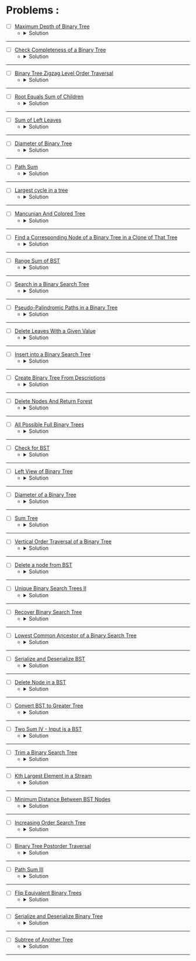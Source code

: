 # Problems :

* [ ] [Maximum Depth of Binary Tree](https://leetcode.com/problems/maximum-depth-of-binary-tree/) 
    * <details>
        <summary> Solution </summary>

        ```c++
            class Solution {
            public:
                int maxDepth(TreeNode* root) {
                    if(root == NULL) return 0;
                    return max(maxDepth(root->left), maxDepth(root->right)) + 1;
                }
            };
        
    </details>

---

* [ ] [Check Completeness of a Binary Tree](https://leetcode.com/problems/check-completeness-of-a-binary-tree/) 
    * <details>
        <summary> Solution </summary>

        ```c++
            /**
             * Definition for a binary tree node.
            * struct TreeNode {
            *     int val;
            *     TreeNode *left;
            *     TreeNode *right;
            *     TreeNode() : val(0), left(nullptr), right(nullptr) {}
            *     TreeNode(int x) : val(x), left(nullptr), right(nullptr) {}
            *     TreeNode(int x, TreeNode *left, TreeNode *right) : val(x), left(left), right(right) {}
            * };
            */
            class Solution {
            public:
                bool isCompleteTree(TreeNode* root) {
                    queue<TreeNode*>bfs;
                    bfs.push(root);
                    while(bfs.front() != nullptr){
                        TreeNode* temp = bfs.front();
                        bfs.push(temp->left);
                        bfs.push(temp->right);
                        bfs.pop();
                    }
                    while(!bfs.empty() && bfs.front() == nullptr)bfs.pop();
                    return bfs.empty();
                }
            };
        
    </details>

---

* [ ] [Binary Tree Zigzag Level Order Traversal](https://leetcode.com/problems/binary-tree-zigzag-level-order-traversal/description/?source=submission-ac) 
    * <details>
        <summary> Solution </summary>

        ```c++
            /**
             * Definition for a binary tree node.
            * struct TreeNode {
            *     int val;
            *     TreeNode *left;
            *     TreeNode *right;
            *     TreeNode() : val(0), left(nullptr), right(nullptr) {}
            *     TreeNode(int x) : val(x), left(nullptr), right(nullptr) {}
            *     TreeNode(int x, TreeNode *left, TreeNode *right) : val(x), left(left), right(right) {}
            * };
            */
            class Solution {
            public:
                vector<vector<int>> zigzagLevelOrder(TreeNode* root) {
                    vector<vector<int>>ans;
                    queue<TreeNode*>bfs;
                    if(root != nullptr)bfs.push(root);
                    bool flag = false;
                    while(!bfs.empty()){
                        ans.push_back(vector<int>());
                        queue<TreeNode*>temp;
                        while(!bfs.empty()){
                            ans.back().push_back(bfs.front()->val);
                            if(bfs.front()->left != nullptr)temp.push(bfs.front()->left);
                            if(bfs.front()->right != nullptr)temp.push(bfs.front()->right);
                            bfs.pop();
                        }
                        if(flag)reverse(ans.back().begin(), ans.back().end());
                        flag ^= true;
                        bfs = temp;
                    }
                    return ans;
                }
            };
        
    </details>

---

* [ ] [Root Equals Sum of Children](https://leetcode.com/problems/root-equals-sum-of-children/description/) 
    * <details>
        <summary> Solution </summary>

        ```c++
            /**
            * Definition for a binary tree node.
            * struct TreeNode {
            *     int val;
            *     TreeNode *left;
            *     TreeNode *right;
            *     TreeNode() : val(0), left(nullptr), right(nullptr) {}
            *     TreeNode(int x) : val(x), left(nullptr), right(nullptr) {}
            *     TreeNode(int x, TreeNode *left, TreeNode *right) : val(x), left(left), right(right) {}
            * };
            */
            class Solution {
            public:
                bool checkTree(TreeNode* root) {
                    return (root->val == (root->left->val + root->right->val));
                }
            };
        
    </details>

---

* [ ] [Sum of Left Leaves](https://leetcode.com/problems/sum-of-left-leaves/) 
    * <details>
        <summary> Solution </summary>

        ```c++
            /**
            * Definition for a binary tree node.
            * struct TreeNode {
            *     int val;
            *     TreeNode *left;
            *     TreeNode *right;
            *     TreeNode() : val(0), left(nullptr), right(nullptr) {}
            *     TreeNode(int x) : val(x), left(nullptr), right(nullptr) {}
            *     TreeNode(int x, TreeNode *left, TreeNode *right) : val(x), left(left), right(right) {}
            * };
            */
            class Solution {
            public:
                int sumOfLeftLeaves(TreeNode* root) {
                    if(root == nullptr)return 0;
                    TreeNode* temp = root->left;
                    if(temp != nullptr && temp->left == nullptr && temp->right == nullptr){
                        return temp->val + sumOfLeftLeaves(root->right);
                    }
                    else return sumOfLeftLeaves(root->left) + sumOfLeftLeaves(root->right);
                }
            };
        
    </details>

---

* [ ] [Diameter of Binary Tree](https://leetcode.com/problems/diameter-of-binary-tree/description/) 
    * <details>
        <summary> Solution </summary>

        ```c++
            /**
            * Definition for a binary tree node.
            * struct TreeNode {
            *     int val;
            *     TreeNode *left;
            *     TreeNode *right;
            *     TreeNode() : val(0), left(nullptr), right(nullptr) {}
            *     TreeNode(int x) : val(x), left(nullptr), right(nullptr) {}
            *     TreeNode(int x, TreeNode *left, TreeNode *right) : val(x), left(left), right(right) {}
            * };
            */
            class Solution {
                int len(TreeNode* root, int& ans){
                    if(root == nullptr)return 0;
                    int mx1 = len(root->left, ans);
                    int mx2 = len(root->right, ans);
                    ans = max(ans, mx1 + mx2);
                    return max(mx1, mx2) + 1;
                }
            public:
                int diameterOfBinaryTree(TreeNode* root) {
                    int ans = 0;
                    len(root, ans);
                    return ans;
                }
            };
        
    </details>

---

* [ ] [Path Sum](https://leetcode.com/problems/path-sum/description/) 
    * <details>
        <summary> Solution </summary>

        ```c++
            /**
            * Definition for a binary tree node.
            * struct TreeNode {
            *     int val;
            *     TreeNode *left;
            *     TreeNode *right;
            *     TreeNode() : val(0), left(nullptr), right(nullptr) {}
            *     TreeNode(int x) : val(x), left(nullptr), right(nullptr) {}
            *     TreeNode(int x, TreeNode *left, TreeNode *right) : val(x), left(left), right(right) {}
            * };
            */
            class Solution {
                bool Check(TreeNode* root, int sum, int& targetSum){
                    if(root == nullptr)return (sum == targetSum);
                    bool flag = false;
                    sum += root->val;
                    if(root->right == nullptr || root->left != nullptr)flag |= Check(root->left, sum, targetSum);
                    if(root->left == nullptr || root->right != nullptr)flag |= Check(root->right, sum, targetSum);
                    return flag;
                }
            public:
                bool hasPathSum(TreeNode* root, int targetSum) {
                    if(root == nullptr)return false;
                    return Check(root, 0, targetSum);
                }
            };
        
    </details>

---

* [ ] [Largest cycle in a tree](https://www.hackerearth.com/practice/data-structures/trees/binary-and-nary-trees/practice-problems/approximate/largest-cycle-in-a-tree-9113b3ab/) 
    * <details>
        <summary> Solution </summary>

        ```c++
            #include<bits/stdc++.h>
            using namespace std;
            typedef long long ll;
            #define endl '\n'

            void Farest_Node(int node, vector<vector<int>>&adj, vector<int>&depth, vector<int>&vis){
                vis[node] = 1;
                for(auto &child: adj[node]){
                    if(!vis[child]){
                        depth[child] = 1 + depth[node];
                        Farest_Node(child, adj, depth, vis);
                    }
                }
            }

            int Wanted_Node(int n, int Farest, vector<vector<int>>&adj){
                int mx = -1, node = -1;
                vector<int>depth(n + 1), vis(n + 1);
                Farest_Node(Farest, adj, depth, vis);
                for(int i = 1; i <= n;i++){
                    if(mx < depth[i]){
                        mx = depth[i];
                        node = i;
                    }
                }
                return node;
            }

            void solve(){
                int n;cin >> n;
                vector<vector<int>>adj(n + 1);
                for(int i = 1; i < n;i++){
                    int u, v;cin >> u >> v;
                    adj[u].push_back(v);
                    adj[v].push_back(u);
                }
                // The solution is to find the farest node from any node then find the farest node from this node
                // this is the prove of this idea :
                // https://stackoverflow.com/questions/20010472/proof-of-correctness-algorithm-for-diameter-of-a-tree-in-graph-theory
                int a = Wanted_Node(n, 1, adj);
                int b = Wanted_Node(n, a, adj);
                cout << a << ' ' << b << endl;
            }

            int main(){
                ios_base::sync_with_stdio(0), cin.tie(0), cout.tie(0);
                #ifndef ONLINE_JUDGE
                freopen("Input.txt", "r", stdin);
                freopen("Output.txt", "w", stdout);
                #endif
                int t = 1;
                for(int i = 1; i <= t;i++){
                    solve();
                }
                return 0;
            }
        
    </details>

---

* [ ] [Mancunian And Colored Tree](https://www.hackerearth.com/practice/data-structures/trees/binary-and-nary-trees/practice-problems/algorithm/mancunian-and-colored-tree/) 
    * <details>
        <summary> Solution </summary>

        ```c++
            #include<bits/stdc++.h>
            using namespace std;
            typedef long long ll;
            #define endl '\n'

            int *carr, *res;

            void DFS(int node, vector<vector<int>>&adj, vector<int>&color){

                res[node] = carr[color[node]];
                int past = carr[color[node]];
                carr[color[node]] = node;

                for(auto &child: adj[node]){
                    DFS(child, adj, color);
                    carr[color[node]] = node;
                }

                carr[color[node]] = past;
            }


            void solve(){
                int n, c;cin >> n >> c;
                vector<vector<int>>adj(n + 1);
                vector<int>color(n + 1);
                for(int i = 1; i < n;i++){
                    int x;cin >> x;
                    adj[x].push_back(i + 1);
                }
                for(int i = 1; i <= n;i++){
                    int x;cin >> x;
                    color[i] = x;
                }
                carr = new int[c + 1];
                memset(carr, -1, (c +  1) * sizeof(int));
                res = new int[n + 1];

                DFS(1, adj, color);

                for(int i = 1; i <= n;i++)cout << res[i] << " \n"[i == n];

                delete[] carr;
                delete[] res;
            }

            int main(){
                ios_base::sync_with_stdio(0), cin.tie(0), cout.tie(0);
                #ifndef ONLINE_JUDGE
                freopen("Input.txt", "r", stdin);
                freopen("Output.txt", "w", stdout);
                #endif
                int t = 1;
                for(int i = 1; i <= t;i++){
                    solve();
                }
                return 0;
            }
        
    </details>

---


* [ ] [Find a Corresponding Node of a Binary Tree in a Clone of That Tree](https://leetcode.com/problems/find-a-corresponding-node-of-a-binary-tree-in-a-clone-of-that-tree/description/) 
    * <details>
        <summary> Solution </summary>

        ```c++
            /**
             * Definition for a binary tree node.
            * struct TreeNode {
            *     int val;
            *     TreeNode *left;
            *     TreeNode *right;
            *     TreeNode(int x) : val(x), left(NULL), right(NULL) {}
            * };
            */

            class Solution {
                TreeNode* Res(TreeNode* cloned, TreeNode* target){
                    if(cloned == nullptr)
                        return nullptr;

                    if(cloned->val == target->val){
                        return cloned;
                    }
                    TreeNode* left = Res(cloned->left, target);
                    TreeNode* right = Res(cloned->right, target);
                    if(left != nullptr)return left;
                    else if(right != nullptr)return right;
                    return nullptr;
                }
            public:
                TreeNode* getTargetCopy(TreeNode* original, TreeNode* cloned, TreeNode* target) {
                    return Res(cloned, target);
                }
            };
        
    </details>

---



* [ ] [Range Sum of BST](https://leetcode.com/problems/range-sum-of-bst/description/) 
    * <details>
        <summary> Solution </summary>

        ```c++
            /**
             * Definition for a binary tree node.
            * struct TreeNode {
            *     int val;
            *     TreeNode *left;
            *     TreeNode *right;
            *     TreeNode() : val(0), left(nullptr), right(nullptr) {}
            *     TreeNode(int x) : val(x), left(nullptr), right(nullptr) {}
            *     TreeNode(int x, TreeNode *left, TreeNode *right) : val(x), left(left), right(right) {}
            * };
            */
            class Solution {
            public:
                int rangeSumBST(TreeNode* root, int low, int high) {
                    if(root == nullptr)
                        return 0;
                    
                    int sum = 0;
                    if(root->val >= low && root->val <= high)
                        sum = root->val;
                    sum += rangeSumBST(root->left, low, high);
                    sum += rangeSumBST(root->right, low, high);
                    return sum;
                }
            };
        
    </details>

---


* [ ] [Search in a Binary Search Tree](https://leetcode.com/problems/search-in-a-binary-search-tree/description/) 
    * <details>
        <summary> Solution </summary>

        ```c++
            /**
             * Definition for a binary tree node.
            * struct TreeNode {
            *     int val;
            *     TreeNode *left;
            *     TreeNode *right;
            *     TreeNode() : val(0), left(nullptr), right(nullptr) {}
            *     TreeNode(int x) : val(x), left(nullptr), right(nullptr) {}
            *     TreeNode(int x, TreeNode *left, TreeNode *right) : val(x), left(left), right(right) {}
            * };
            */
            class Solution {
            public:
                TreeNode* searchBST(TreeNode* root, int val) {
                    if(root == nullptr)
                        return nullptr;

                    if(root->val == val)
                        return root;

                    TreeNode* left = searchBST(root->left, val);
                    TreeNode* right = searchBST(root->right, val);
                    if(left != nullptr)return left;
                    if(right != nullptr)return right;
                    return nullptr;
                }
            };
        
    </details>

---


* [ ] [Pseudo-Palindromic Paths in a Binary Tree](https://leetcode.com/problems/pseudo-palindromic-paths-in-a-binary-tree/description/?envType=daily-question&envId=2024-01-24) 
    * <details>
        <summary> Solution </summary>

        ```c++
            /**
             * Definition for a binary tree node.
            * struct TreeNode {
            *     int val;
            *     TreeNode *left;
            *     TreeNode *right;
            *     TreeNode() : val(0), left(nullptr), right(nullptr) {}
            *     TreeNode(int x) : val(x), left(nullptr), right(nullptr) {}
            *     TreeNode(int x, TreeNode *left, TreeNode *right) : val(x), left(left), right(right) {}
            * };
            */
            class Solution {
                int frq[10]{0};
            public:
                int pseudoPalindromicPaths (TreeNode* root) {
                    frq[root->val]++;
                    int ret = 0;
                    if(root->left == nullptr && root->right == nullptr){
                        int odd = 0;
                        for(int i = 1; i <= 9;i++){
                            odd += (frq[i] % 2);
                        }
                        ret += (odd <= 1);
                    }

                    if(root->left != nullptr)ret += pseudoPalindromicPaths(root->left);
                    if(root->right != nullptr)ret += pseudoPalindromicPaths(root->right);
                    frq[root->val]--;
                    return ret;
                }
            };
        
    </details>

---



* [ ] [Delete Leaves With a Given Value](https://leetcode.com/problems/delete-leaves-with-a-given-value/description/) 
    * <details>
        <summary> Solution </summary>

        ```c++
            /**
            * Definition for a binary tree node.
            * struct TreeNode {
            *     int val;
            *     TreeNode *left;
            *     TreeNode *right;
            *     TreeNode() : val(0), left(nullptr), right(nullptr) {}
            *     TreeNode(int x) : val(x), left(nullptr), right(nullptr) {}
            *     TreeNode(int x, TreeNode *left, TreeNode *right) : val(x), left(left),
            * right(right) {}
            * };
            */
            class Solution {
            public:
                TreeNode* removeLeafNodes(TreeNode* root, int target) {
                    if(root == nullptr)
                        return nullptr;
                    root->left = removeLeafNodes(root->left, target);
                    root->right = removeLeafNodes(root->right, target);
                    if(root->left == nullptr && root->right == nullptr && root->val == target)
                        return nullptr;
                    return root;
                }
            };
        
    </details>

---



* [ ] [Insert into a Binary Search Tree](https://leetcode.com/problems/insert-into-a-binary-search-tree/description/) 
    * <details>
        <summary> Solution </summary>

        ```c++
            /**
            * Definition for a binary tree node.
            * struct TreeNode {
            *     int val;
            *     TreeNode *left;
            *     TreeNode *right;
            *     TreeNode() : val(0), left(nullptr), right(nullptr) {}
            *     TreeNode(int x) : val(x), left(nullptr), right(nullptr) {}
            *     TreeNode(int x, TreeNode *left, TreeNode *right) : val(x), left(left), right(right) {}
            * };
            */
            class Solution {
            public:
                TreeNode* insertIntoBST(TreeNode* root, int val) {
                    if(root == nullptr) {
                        root = new TreeNode(val);
                        return root;
                    }
                    if(val < root->val) root->left = insertIntoBST(root->left, val);
                    else root->right = insertIntoBST(root->right, val);
                    return root;
                }
            };
        
    </details>

---




* [ ] [Create Binary Tree From Descriptions](https://leetcode.com/problems/create-binary-tree-from-descriptions/description/) 
    * <details>
        <summary> Solution </summary>

        ```c++
            /**
            * Definition for a binary tree node.
            * struct TreeNode {
            *     int val;
            *     TreeNode *left;
            *     TreeNode *right;
            *     TreeNode() : val(0), left(nullptr), right(nullptr) {}
            *     TreeNode(int x) : val(x), left(nullptr), right(nullptr) {}
            *     TreeNode(int x, TreeNode *left, TreeNode *right) : val(x), left(left), right(right) {}
            * };
            */
            class Solution {
            public:
                TreeNode* createBinaryTree(vector<vector<int>>& descriptions) {
                    unordered_map<int, TreeNode*> relation, parent;
                    TreeNode* root = nullptr, *ch = nullptr;
                    for(auto &edge: descriptions) {
                        int par = edge[0], child = edge[1], isLeft = edge[2];
                        TreeNode* p = relation[par];
                        TreeNode* c = relation[child];
                        if(p == nullptr) p = new TreeNode(par);
                        if(c == nullptr) c = new TreeNode(child);
                        if(isLeft == true) p->left = c;
                        else p->right = c;
                        relation[par] = p;
                        relation[child] = c;
                        parent[child] = p;
                        ch = c;
                    }
                    while(ch != nullptr) {
                        root = ch;
                        ch = parent[ch->val];
                    }
                    return root;
                }
            };
        
    </details>

---





* [ ] [Delete Nodes And Return Forest](https://leetcode.com/problems/delete-nodes-and-return-forest/description/) 
    * <details>
        <summary> Solution </summary>

        ```c++
            /**
            * Definition for a binary tree node.
            * struct TreeNode {
            *     int val;
            *     TreeNode *left;
            *     TreeNode *right;
            *     TreeNode() : val(0), left(nullptr), right(nullptr) {}
            *     TreeNode(int x) : val(x), left(nullptr), right(nullptr) {}
            *     TreeNode(int x, TreeNode *left, TreeNode *right) : val(x), left(left), right(right) {}
            * };
            */
            class Solution {
                TreeNode* toDelete(TreeNode*& root, unordered_map<int, bool>& mark, vector<TreeNode*>& res) {
                    if(root == nullptr) return nullptr;
                    root->left = toDelete(root->left, mark, res);
                    root->right = toDelete(root->right, mark, res);
                    if(mark[root->val] == true) {
                        if(root->left != nullptr)
                            res.push_back(root->left);
                        if(root->right != nullptr)
                            res.push_back(root->right);
                        root = nullptr;
                    }
                    return root;
                }
            public:
                vector<TreeNode*> delNodes(TreeNode* root, vector<int>& to_delete) {
                    vector<TreeNode*> res;
                    unordered_map<int, bool> mark;
                    for(auto &deleted: to_delete)
                        mark[deleted] = true;
                    toDelete(root, mark, res);
                    if(root != nullptr)
                        res.push_back(root);
                    return res;
                }
            };
        
    </details>

---



* [ ] [All Possible Full Binary Trees](https://leetcode.com/problems/all-possible-full-binary-trees/) 
    * <details>
        <summary> Solution </summary>

        ```c++
            /**
            * Definition for a binary tree node.
            * struct TreeNode {
            *     int val;
            *     TreeNode *left;
            *     TreeNode *right;
            *     TreeNode() : val(0), left(nullptr), right(nullptr) {}
            *     TreeNode(int x) : val(x), left(nullptr), right(nullptr) {}
            *     TreeNode(int x, TreeNode *left, TreeNode *right) : val(x), left(left), right(right) {}
            * };
            */
            class Solution {
                unordered_map<int, vector<TreeNode*>> memo;
                vector<TreeNode*> buildFullBinaryTree(int n) {
                    if(!(n & 1))
                        return {};
                    if(n == 1) {
                        return {new TreeNode()};
                    }
                    if(memo.find(n) != memo.end())
                        return memo[n];
                    vector<TreeNode*> Final;
                    for(int left = 1; left < n;++left) {
                        int right = n - left - 1;
                        if((left & 1) && (right & 1)) {
                            vector<TreeNode*> retLeft = buildFullBinaryTree(left);
                            vector<TreeNode*> retRight = buildFullBinaryTree(right);
                            
                            
                            int n = retLeft.size();
                            int m = retRight.size();
                            for(int i = 0; i < n;i++) {
                                for(int j = 0; j < m;j++) {
                                    TreeNode* root = new TreeNode();
                                    root->left = retLeft[i];
                                    root->right = retRight[j];
                                    Final.push_back(root);
                                }
                            }
                        }
                    }
                    memo[n] = Final;
                    return Final;
                }
            public:
                vector<TreeNode*> allPossibleFBT(int n) {
                    return buildFullBinaryTree(n);        
                }
            };
        
    </details>

---





* [ ] [Check for BST](https://www.geeksforgeeks.org/problems/check-for-bst/1?page=1&category=Tree,Binary%20Search%20Tree&sortBy=submissions) 
    * <details>
        <summary> Solution </summary>

        ```c++
            //{ Driver Code Starts
            #include <bits/stdc++.h>
            using namespace std;
            #define MAX_HEIGHT 100000

            // Tree Node
            struct Node {
                int data;
                Node* left;
                Node* right;

                Node(int val) {
                    data = val;
                    left = right = NULL;
                }
            };


            // } Driver Code Ends
            class Solution {
                bool isBST(Node* root, int mn, int mx) {
                    if(root == nullptr) 
                        return true;
                    if(root->data < mn || root->data > mx)
                        return false;
                    bool ret = true;
                    ret &= isBST(root->left, mn, root->data - 1);
                    ret &= isBST(root->right, root->data + 1, mx);
                    return ret;
                }
            public:
                // Function to check whether a Binary Tree is BST or not.
                bool isBST(Node* root) {
                    // Your code here
                    return isBST(root, INT_MIN, INT_MAX);
                }
            };


            //{ Driver Code Starts.

            // Function to Build Tree
            Node* buildTree(string str) {
                // Corner Case
                if (str.length() == 0 || str[0] == 'N')
                    return NULL;

                // Creating vector of strings from input
                // string after spliting by space
                vector<string> ip;

                istringstream iss(str);
                for (string str; iss >> str;)
                    ip.push_back(str);

                // Create the root of the tree
                Node* root = new Node(stoi(ip[0]));

                // Push the root to the queue
                queue<Node*> queue;
                queue.push(root);

                // Starting from the second element
                int i = 1;
                while (!queue.empty() && i < ip.size()) {

                    // Get and remove the front of the queue
                    Node* currNode = queue.front();
                    queue.pop();

                    // Get the current node's value from the string
                    string currVal = ip[i];

                    // If the left child is not null
                    if (currVal != "N") {

                        // Create the left child for the current node
                        currNode->left = new Node(stoi(currVal));

                        // Push it to the queue
                        queue.push(currNode->left);
                    }

                    // For the right child
                    i++;
                    if (i >= ip.size())
                        break;
                    currVal = ip[i];

                    // If the right child is not null
                    if (currVal != "N") {

                        // Create the right child for the current node
                        currNode->right = new Node(stoi(currVal));

                        // Push it to the queue
                        queue.push(currNode->right);
                    }
                    i++;
                }

                return root;
            }

            void inorder(Node* root, vector<int>& v) {
                if (root == NULL)
                    return;

                inorder(root->left, v);
                v.push_back(root->data);
                inorder(root->right, v);
            }

            int main() {

                int t;
                string tc;
                getline(cin, tc);
                t = stoi(tc);
                while (t--) {
                    string s;
                    getline(cin, s);
                    // if (s[0] == '9') {
                    //     cout << "false\n";
                    //     return 0;
                    // }
                    Node* root = buildTree(s);
                    Solution ob;
                    if (ob.isBST(root))
                        cout << "true\n";

                    else
                        cout << "false\n";
                }
                return 0;
            }

            // } Driver Code Ends
        
    </details>

---






* [ ] [Left View of Binary Tree](https://www.geeksforgeeks.org/problems/left-view-of-binary-tree/1?page=1&category=Tree,Binary%20Search%20Tree&sortBy=submissions) 
    * <details>
        <summary> Solution </summary>

        ```c++
            //{ Driver Code Starts
            #include <bits/stdc++.h>
            using namespace std;

            // Tree Node
            struct Node
            {
                int data;
                Node* left;
                Node* right;
            };

            vector<int> leftView(struct Node *root);

            // Utility function to create a new Tree Node
            Node* newNode(int val)
            {
                Node* temp = new Node;
                temp->data = val;
                temp->left = NULL;
                temp->right = NULL;

                return temp;
            }


            // Function to Build Tree
            Node* buildTree(string str)
            {
                // Corner Case
                if(str.length() == 0 || str[0] == 'N')
                    return NULL;

                // Creating vector of strings from input
                // string after spliting by space
                vector<string> ip;

                istringstream iss(str);
                for(string str; iss >> str; )
                    ip.push_back(str);

                // for(string i:ip)
                //     cout<<i<<" ";
                // cout<<endl;
                // Create the root of the tree
                Node* root = newNode(stoi(ip[0]));

                // Push the root to the queue
                queue<Node*> queue;
                queue.push(root);

                // Starting from the second element
                int i = 1;
                while(!queue.empty() && i < ip.size()) {

                    // Get and remove the front of the queue
                    Node* currNode = queue.front();
                    queue.pop();

                    // Get the current node's value from the string
                    string currVal = ip[i];

                    // If the left child is not null
                    if(currVal != "N") {

                        // Create the left child for the current node
                        currNode->left = newNode(stoi(currVal));

                        // Push it to the queue
                        queue.push(currNode->left);
                    }

                    // For the right child
                    i++;
                    if(i >= ip.size())
                        break;
                    currVal = ip[i];

                    // If the right child is not null
                    if(currVal != "N") {

                        // Create the right child for the current node
                        currNode->right = newNode(stoi(currVal));

                        // Push it to the queue
                        queue.push(currNode->right);
                    }
                    i++;
                }

                return root;
            }


            int main() {
                int t;
                scanf("%d ",&t);
                while(t--)
                {
                    string s;
                    getline(cin,s);
                    Node* root = buildTree(s);
                    vector<int> vec = leftView(root);
                    for(int x : vec)
                    cout<<x<<" ";
                    cout << endl;
                }
                return 0;
            }


            // } Driver Code Ends


            /* A binary tree node

            struct Node
            {
                int data;
                struct Node* left;
                struct Node* right;
                
                Node(int x){
                    data = x;
                    left = right = NULL;
                }
            };
            */

            //Function to return a list containing elements of left view of the binary tree.
            vector<int> leftView(Node *root)
            {
                // Your code here
                vector<int> res;
                queue<Node*> bfs;
                if(root != nullptr) 
                    bfs.push(root);
                while(!bfs.empty()) {
                    int sz = bfs.size();
                    res.push_back(bfs.front()->data);
                    for(int i = 0; i < sz;i++) {
                        auto node = bfs.front();
                        bfs.pop();
                        if(node->left != nullptr)
                            bfs.push(node->left);
                        if(node->right != nullptr)
                            bfs.push(node->right);
                    }
                }
                return res;
            }

        
    </details>

---






* [ ] [Diameter of a Binary Tree](https://www.geeksforgeeks.org/problems/diameter-of-binary-tree/1?page=1&category=Tree,Binary%20Search%20Tree&sortBy=submissions) 
    * <details>
        <summary> Solution </summary>

        ```c++
            //{ Driver Code Starts
            #include <bits/stdc++.h>
            using namespace std;

            /* A binary tree node has data, pointer to left child
            and a pointer to right child */
            struct Node {
                int data;
                struct Node* left;
                struct Node* right;
            };
            Node* newNode(int val) {
                Node* temp = new Node;
                temp->data = val;
                temp->left = NULL;
                temp->right = NULL;
                return temp;
            }
            Node* buildTree(string str) {
                // Corner Case
                if (str.length() == 0 || str[0] == 'N') return NULL;

                // Creating vector of strings from input
                // string after spliting by space
                vector<string> ip;

                istringstream iss(str);
                for (string str; iss >> str;) ip.push_back(str);

                // Create the root of the tree
                Node* root = newNode(stoi(ip[0]));

                // Push the root to the queue
                queue<Node*> queue;
                queue.push(root);

                // Starting from the second element
                int i = 1;
                while (!queue.empty() && i < ip.size()) {

                    // Get and remove the front of the queue
                    Node* currNode = queue.front();
                    queue.pop();

                    // Get the current node's value from the string
                    string currVal = ip[i];

                    // If the left child is not null
                    if (currVal != "N") {

                        // Create the left child for the current node
                        currNode->left = newNode(stoi(currVal));

                        // Push it to the queue
                        queue.push(currNode->left);
                    }

                    // For the right child
                    i++;
                    if (i >= ip.size()) break;
                    currVal = ip[i];

                    // If the right child is not null
                    if (currVal != "N") {

                        // Create the right child for the current node
                        currNode->right = newNode(stoi(currVal));

                        // Push it to the queue
                        queue.push(currNode->right);
                    }
                    i++;
                }

                return root;
            }


            // } Driver Code Ends
            /* Tree node structure  used in the program

            struct Node
            {
                int data;
                struct Node* left;
                struct Node* right;

                Node(int x){
                    data = x;
                    left = right = NULL;
                }
            }; */

            class Solution {
            public:
                int diameter(Node* root, int& res) {
                    if(root == nullptr)
                        return -1;
                    int left = diameter(root->left, res);
                    int right = diameter(root->right, res);
                    res = max(res, left + right + 2 + 1);
                    return max(left, right) + 1;
                }
                // Function to return the diameter of a Binary Tree.
                int diameter(Node* root) {
                    // Your code here
                    int res = 0;
                    diameter(root, res);
                    return res;
                }
            };

            //{ Driver Code Starts.

            /* Driver program to test size function*/
            int main() {
                int t;
                scanf("%d\n", &t);
                while (t--) {
                    string s;
                    getline(cin, s);
                    Node* root = buildTree(s);
                    Solution ob;
                    cout << ob.diameter(root) << endl;
                }
                return 0;
            }

            // } Driver Code Ends
        
    </details>

---






* [ ] [Sum Tree](https://www.geeksforgeeks.org/problems/sum-tree/1?page=1&category=Tree,Binary%20Search%20Tree&sortBy=submissions) 
    * <details>
        <summary> Solution </summary>

        ```c++
            //{ Driver Code Starts
            #include <bits/stdc++.h>
            using namespace std;

            struct Node
            {
                int data;
                struct Node *left;
                struct Node *right;
            };
            // Utility function to create a new Tree Node
            Node* newNode(int val)
            {
                Node* temp = new Node;
                temp->data = val;
                temp->left = NULL;
                temp->right = NULL;
                
                return temp;
            }
            // Function to Build Tree
            Node* buildTree(string str)
            {   
                // Corner Case
                if(str.length() == 0 || str[0] == 'N')
                        return NULL;
                
                // Creating vector of strings from input 
                // string after spliting by space
                vector<string> ip;
                
                istringstream iss(str);
                for(string str; iss >> str; )
                    ip.push_back(str);
                    
                // Create the root of the tree
                Node* root = newNode(stoi(ip[0]));
                    
                // Push the root to the queue
                queue<Node*> queue;
                queue.push(root);
                    
                // Starting from the second element
                int i = 1;
                while(!queue.empty() && i < ip.size()) {
                        
                    // Get and remove the front of the queue
                    Node* currNode = queue.front();
                    queue.pop();
                        
                    // Get the current node's value from the string
                    string currVal = ip[i];
                        
                    // If the left child is not null
                    if(currVal != "N") {
                            
                        // Create the left child for the current node
                        currNode->left = newNode(stoi(currVal));
                            
                        // Push it to the queue
                        queue.push(currNode->left);
                    }
                        
                    // For the right child
                    i++;
                    if(i >= ip.size())
                        break;
                    currVal = ip[i];
                        
                    // If the right child is not null
                    if(currVal != "N") {
                            
                        // Create the right child for the current node
                        currNode->right = newNode(stoi(currVal));
                            
                        // Push it to the queue
                        queue.push(currNode->right);
                    }
                    i++;
                }
                
                return root;
            }


            // } Driver Code Ends
            /*  Tree node
            struct Node
            {
                int data;
                Node* left, * right;
            }; */

            // Should return true if tree is Sum Tree, else false
            class Solution
            {
                int isSumTree(Node* root, bool& Ok) {
                    if(root->left == nullptr && root->right == nullptr)
                        return root->data;
                    int left = 0, right = 0;
                    if(root->left != nullptr)
                        left = isSumTree(root->left, Ok);
                    if(root->right != nullptr)
                        right = isSumTree(root->right, Ok);
                    Ok &= ((left + right) == root->data);
                    return left + right + root->data;
                }
                public:
                bool isSumTree(Node* root)
                {
                    // Your code here
                    bool Ok = true;
                    isSumTree(root, Ok);
                    return Ok;
                }
            };

            //{ Driver Code Starts.

            int main()
            {

                int t;
                scanf("%d ",&t);
                while(t--)
                {
                    string s;
                    getline(cin,s);
                    Node* root = buildTree(s);
                    Solution ob;
                    cout <<ob.isSumTree(root) << endl;
                }
                return 1;
            }
            // } Driver Code Ends
        
    </details>

---





* [ ] [Vertical Order Traversal of a Binary Tree](https://leetcode.com/problems/vertical-order-traversal-of-a-binary-tree/description/) 
    * <details>
        <summary> Solution </summary>

        ```c++
            /**
            * Definition for a binary tree node.
            * struct TreeNode {
            *     int val;
            *     TreeNode *left;
            *     TreeNode *right;
            *     TreeNode() : val(0), left(nullptr), right(nullptr) {}
            *     TreeNode(int x) : val(x), left(nullptr), right(nullptr) {}
            *     TreeNode(int x, TreeNode *left, TreeNode *right) : val(x), left(left), right(right) {}
            * };
            */
            class Solution {
                void traverse(TreeNode* root, int row, int col, map<pair<int,int>, multiset<int>>& vertical) {
                    if(root == nullptr)
                        return;
                    vertical[{row, col}].insert(root->val);
                    traverse(root->left, row + 1, col - 1, vertical);
                    traverse(root->right, row + 1, col + 1, vertical);
                }
            public:
                vector<vector<int>> verticalTraversal(TreeNode* root) {
                    vector<vector<int>> res;
                    map<pair<int,int>, multiset<int>> vertical;
                    map<int, vector<int>> before;
                    traverse(root, 0, 0, vertical);
                    for(auto &it: vertical) {
                        for(auto vals: it.second)
                            before[it.first.second].push_back(vals);
                    }
                    for(auto &it: before) {
                        res.push_back(vector<int>());
                        for(auto vals: it.second)
                            res.back().push_back(vals);
                    }
                    return res;
                }
            };
        
    </details>

---





* [ ] [Delete a node from BST](https://www.geeksforgeeks.org/problems/delete-a-node-from-bst/1?page=2&category=Tree,Binary%20Search%20Tree&sortBy=submissions) 
    * <details>
        <summary> Solution </summary>

        ```c++
            //{ Driver Code Starts
            #include <bits/stdc++.h>
            using namespace std;
            #define MAX_HEIGHT 100000

            // Tree Node
            struct Node {
                int data;
                Node* left;
                Node* right;

                Node(int val) {
                    data = val;
                    left = right = NULL;
                }
            };

            struct Node* deleteNode(struct Node* root, int key);

            // Function to Build Tree
            Node* buildTree(string str) {
                // Corner Case
                if (str.length() == 0 || str[0] == 'N') return NULL;

                // Creating vector of strings from input
                // string after spliting by space
                vector<string> ip;

                istringstream iss(str);
                for (string str; iss >> str;) ip.push_back(str);

                // Create the root of the tree
                Node* root = new Node(stoi(ip[0]));

                // Push the root to the queue
                queue<Node*> queue;
                queue.push(root);

                // Starting from the second element
                int i = 1;
                while (!queue.empty() && i < ip.size()) {

                    // Get and remove the front of the queue
                    Node* currNode = queue.front();
                    queue.pop();

                    // Get the current node's value from the string
                    string currVal = ip[i];

                    // If the left child is not null
                    if (currVal != "N") {

                        // Create the left child for the current node
                        currNode->left = new Node(stoi(currVal));

                        // Push it to the queue
                        queue.push(currNode->left);
                    }

                    // For the right child
                    i++;
                    if (i >= ip.size()) break;
                    currVal = ip[i];

                    // If the right child is not null
                    if (currVal != "N") {

                        // Create the right child for the current node
                        currNode->right = new Node(stoi(currVal));

                        // Push it to the queue
                        queue.push(currNode->right);
                    }
                    i++;
                }

                return root;
            }

            void inorder(Node* root, vector<int>& v) {
                if (root == NULL) return;

                inorder(root->left, v);
                v.push_back(root->data);
                inorder(root->right, v);
            }

            int main() {

                int t;
                string tc;
                getline(cin, tc);
                t = stoi(tc);
                while (t--) {
                    string s;
                    getline(cin, s);
                    Node* root1 = buildTree(s);
                    getline(cin, s);
                    int k = stoi(s);
                    root1 = deleteNode(root1, k);
                    vector<int> v;
                    inorder(root1, v);
                    for (auto i : v) cout << i << " ";
                    cout << endl;
                }
                return 0;
            }
            // } Driver Code Ends


            // Function to delete a node from BST.
            Node *deleteNode(Node *root, int X) {
                // your code goes here
                if(root == nullptr)
                    return root;
                if(root->data == X) {
                    Node* successor = nullptr;
                    if(root->left != nullptr && root->right != nullptr) {
                        Node* nextPlace = root->left;
                        while(nextPlace->right != nullptr)
                            nextPlace = nextPlace->right;
                        swap(root->data, nextPlace->data);
                        root->left = deleteNode(root->left, X);
                        
                        successor = root;
                    }
                    else if(root->left != nullptr)
                        successor = root->left;
                    else if(root->right != nullptr)
                        successor = root->right;
                    
                    return successor;
                }
                
                if(root->data > X)
                    root->left = deleteNode(root->left, X);
                else 
                    root->right = deleteNode(root->right, X);
                return root;
            }

        
    </details>

---





* [ ] [Unique Binary Search Trees II](https://leetcode.com/problems/unique-binary-search-trees-ii/description/) 
    * <details>
        <summary> Solution </summary>

        ```c++
            /**
            * Definition for a binary tree node.
            * struct TreeNode {
            *     int val;
            *     TreeNode *left;
            *     TreeNode *right;
            *     TreeNode() : val(0), left(nullptr), right(nullptr) {}
            *     TreeNode(int x) : val(x), left(nullptr), right(nullptr) {}
            *     TreeNode(int x, TreeNode *left, TreeNode *right) : val(x), left(left), right(right) {}
            * };
            */
            class Solution {
                vector<TreeNode*> BST(int left, int right) {
                    if(left > right)
                        return {nullptr};
                    if(left == right)
                        return {new TreeNode(right)};
                        
                    vector<TreeNode*> res;
                    for(int i = left; i <= right;i++) {

                        vector<TreeNode*> leftNodes = BST(left, i - 1);
                        vector<TreeNode*> rightNodes = BST(i + 1, right);

                        for(auto &leftNode: leftNodes) {
                            for(auto &rightNode: rightNodes) {
                                TreeNode* root = new TreeNode(i);
                                root->left = leftNode;
                                root->right = rightNode;
                                res.push_back(root);
                            }
                        }
                    }

                    return res;
                }
            public:
                vector<TreeNode*> generateTrees(int n) {
                    return BST(1, n);
                }
            };
        
    </details>

---




* [ ] [Recover Binary Search Tree](https://leetcode.com/problems/recover-binary-search-tree/description/) 
    * <details>
        <summary> Solution </summary>

        ```c++
            /**
            * Definition for a binary tree node.
            * struct TreeNode {
            *     int val;
            *     TreeNode *left;
            *     TreeNode *right;
            *     TreeNode() : val(0), left(nullptr), right(nullptr) {}
            *     TreeNode(int x) : val(x), left(nullptr), right(nullptr) {}
            *     TreeNode(int x, TreeNode *left, TreeNode *right) : val(x), left(left), right(right) {}
            * };
            */
            class Solution {
                void inorder(TreeNode* root, TreeNode*& first, TreeNode*& second, TreeNode*& last) {
                    if(root == nullptr)
                        return;
                    inorder(root->left, first, second, last);
                    if(root->val < last->val) {
                        if(first == nullptr)
                            first = last;
                        second = root;
                    }
                    last = root;
                    inorder(root->right, first, second, last);
                }
            public:
                void recoverTree(TreeNode* root) {
                    TreeNode* first = nullptr, *second = nullptr, *last = new TreeNode(INT_MIN);
                    inorder(root, first, second, last);
                    swap(first->val, second->val);
                }
            };
        
    </details>

---




* [ ] [Lowest Common Ancestor of a Binary Search Tree](https://leetcode.com/problems/lowest-common-ancestor-of-a-binary-search-tree/description/) 
    * <details>
        <summary> Solution </summary>

        ```c++
            /**
            * Definition for a binary tree node.
            * struct TreeNode {
            *     int val;
            *     TreeNode *left;
            *     TreeNode *right;
            *     TreeNode(int x) : val(x), left(NULL), right(NULL) {}
            * };
            */

            class Solution {
                int lowestAncestor(TreeNode* root, TreeNode* p, TreeNode* q, TreeNode*& res) {
                    if(root == nullptr)
                        return 0;
                    int ret = ((root->val == p->val) || (root->val == q->val));
                    ret += lowestAncestor(root->left, p, q, res);
                    ret += lowestAncestor(root->right, p, q, res);
                    if(ret == 2 && res == nullptr)
                        res = root;
                    return ret;
                }
            public:
                TreeNode* lowestCommonAncestor(TreeNode* root, TreeNode* p, TreeNode* q) {
                    TreeNode* res = nullptr;
                    lowestAncestor(root, p, q, res);
                    return res;
                }
            };
        
    </details>

---





* [ ] [Serialize and Deserialize BST](https://leetcode.com/problems/serialize-and-deserialize-bst/description/) 
    * <details>
        <summary> Solution </summary>

        ```c++
            /**
            * Definition for a binary tree node.
            * struct TreeNode {
            *     int val;
            *     TreeNode *left;
            *     TreeNode *right;
            *     TreeNode(int x) : val(x), left(NULL), right(NULL) {}
            * };
            */
            class Codec {
                void serialize(TreeNode* root, string& res) {
                    if(!res.empty())
                        res += '-';
                    if(root == nullptr) {
                        res += 'N';
                        return;
                    }
                    res += to_string(root->val);
                    serialize(root->left, res);
                    serialize(root->right, res);
                }

                TreeNode* deserialize(int& idx, int n, string& data) {
                    if(idx >= n )
                        return nullptr;
                    if(data[idx] == 'N') {
                        idx += 2;
                        return nullptr;
                    }
                    string num = "";
                    while(isdigit(data[idx])) {
                        num += data[idx];
                        idx += 1;
                    }
                    idx += 1;
                    TreeNode* root = new TreeNode(stoi(num));
                    root->left = deserialize(idx, n, data);
                    root->right = deserialize(idx, n, data);
                    return root;
                }
            public:

                // Encodes a tree to a single string.
                string serialize(TreeNode* root) {
                    string res = "";
                    serialize(root, res);
                    return res;
                }

                // Decodes your encoded data to tree.
                TreeNode* deserialize(string data) {
                    // 2-1-N-N-3-N-N
                    int n = data.size(), idx = 0;
                    return deserialize(idx, n, data);
                }
            };

            // Your Codec object will be instantiated and called as such:
            // Codec* ser = new Codec();
            // Codec* deser = new Codec();
            // string tree = ser->serialize(root);
            // TreeNode* ans = deser->deserialize(tree);
            // return ans;
        
    </details>

---






* [ ] [Delete Node in a BST](https://leetcode.com/problems/delete-node-in-a-bst/description/) 
    * <details>
        <summary> Solution </summary>

        ```c++
            /**
            * Definition for a binary tree node.
            * struct TreeNode {
            *     int val;
            *     TreeNode *left;
            *     TreeNode *right;
            *     TreeNode() : val(0), left(nullptr), right(nullptr) {}
            *     TreeNode(int x) : val(x), left(nullptr), right(nullptr) {}
            *     TreeNode(int x, TreeNode *left, TreeNode *right) : val(x), left(left), right(right) {}
            * };
            */
            class Solution {
            public:
                TreeNode* deleteNode(TreeNode* root, int key) {
                    if(root == nullptr)
                        return root;
                    if(root->val == key) {
                        if(root->left != nullptr && root->right != nullptr) {
                            TreeNode* temp = root->left;
                            while(temp->right != nullptr)
                                temp = temp->right;
                            swap(root->val, temp->val);
                            root->left = deleteNode(root->left, key);
                        }
                        else if(root->left != nullptr)
                            root = root->left;
                        else
                            root = root->right;
                    }
                    else if(root->val > key)
                        root->left = deleteNode(root->left, key);
                    else
                        root->right = deleteNode(root->right, key);
                    return root;
                }
            };
        
    </details>

---






* [ ] [Convert BST to Greater Tree](https://leetcode.com/problems/convert-bst-to-greater-tree/description/) 
    * <details>
        <summary> Solution </summary>

        ```c++
            /**
            * Definition for a binary tree node.
            * struct TreeNode {
            *     int val;
            *     TreeNode *left;
            *     TreeNode *right;
            *     TreeNode() : val(0), left(nullptr), right(nullptr) {}
            *     TreeNode(int x) : val(x), left(nullptr), right(nullptr) {}
            *     TreeNode(int x, TreeNode *left, TreeNode *right) : val(x), left(left), right(right) {}
            * };
            */
            class Solution {
                void convertBST(TreeNode* root, int& sum) {
                    if(root == nullptr)
                        return;
                    convertBST(root->right, sum);
                    sum += root->val;
                    root->val = sum;
                    convertBST(root->left, sum);
                }
            public:
                TreeNode* convertBST(TreeNode* root) {
                    int sum = 0;
                    convertBST(root, sum);
                    return root;
                }
            };
        
    </details>

---




* [ ] [Two Sum IV - Input is a BST](https://leetcode.com/problems/two-sum-iv-input-is-a-bst/description/) 
    * <details>
        <summary> Solution </summary>

        ```c++
            /**
            * Definition for a binary tree node.
            * struct TreeNode {
            *     int val;
            *     TreeNode *left;
            *     TreeNode *right;
            *     TreeNode() : val(0), left(nullptr), right(nullptr) {}
            *     TreeNode(int x) : val(x), left(nullptr), right(nullptr) {}
            *     TreeNode(int x, TreeNode *left, TreeNode *right) : val(x), left(left), right(right) {}
            * };
            */
            class Solution {
                bool findTarget(TreeNode* root, int target, unordered_map<int, bool>& vis) {
                    if (root == nullptr)
                        return false;
                    if (vis[target - root->val] == true)
                        return true;
                    bool find = false;
                    vis[root->val] = true;
                    find |= findTarget(root->left, target, vis);
                    find |= findTarget(root->right, target, vis);
                    return find;
                }
            public:
                bool findTarget(TreeNode* root, int k) {
                    unordered_map<int, bool> vis;
                    return findTarget(root, k, vis);
                }
            };
        
    </details>

---





* [ ] [Trim a Binary Search Tree](https://leetcode.com/problems/trim-a-binary-search-tree/description/) 
    * <details>
        <summary> Solution </summary>

        ```c++
            /**
            * Definition for a binary tree node.
            * struct TreeNode {
            *     int val;
            *     TreeNode *left;
            *     TreeNode *right;
            *     TreeNode() : val(0), left(nullptr), right(nullptr) {}
            *     TreeNode(int x) : val(x), left(nullptr), right(nullptr) {}
            *     TreeNode(int x, TreeNode *left, TreeNode *right) : val(x), left(left), right(right) {}
            * };
            */
            class Solution {
            public:
                TreeNode* trimBST(TreeNode* root, int low, int high) {
                    if(root == nullptr)
                        return root;
                    if(root->val >= low && root->val <= high) {
                        root->left = trimBST(root->left, low, high);
                        root->right = trimBST(root->right, low, high);
                    }
                    else if(root->val < low)
                        root = trimBST(root->right, low, high);
                    else
                        root = trimBST(root->left, low, high);
                    return root;
                }
            };
        
    </details>

---



* [ ] [Kth Largest Element in a Stream](https://leetcode.com/problems/kth-largest-element-in-a-stream/description/) 
    * <details>
        <summary> Solution </summary>

        ```c++
            class KthLargest {
                struct Node {
                    int val;
                    Node* left;
                    Node* right;
                    Node(int _val) : val(_val), left(nullptr), right(nullptr) {}
                };

                Node* root;
                int kthElement;

                void search(Node* _root, int& index, int& kth) {
                    if(_root == nullptr)
                        return;
                    search(_root->right, index, kth);
                    index += 1;
                    if(index == kthElement) {
                        kth = _root->val;
                        return;
                    }
                    search(_root->left, index, kth);
                }

                Node* add(Node* _root, int _val) {
                    if(_root == nullptr) {
                        return new Node(_val);
                    }
                    if(_root->val >= _val)
                        _root->left = add(_root->left, _val);
                    else
                        _root->right = add(_root->right, _val);
                    return _root;
                }
            public:
                KthLargest(int k, vector<int>& nums) {
                    root = nullptr;
                    kthElement = k;
                    for(auto &_val: nums)
                        root = add(root, _val);
                }
                
                int add(int val) {
                    int index = 0, kth = -1;
                    root = add(root, val);
                    search(root, index, kth);
                    return kth;
                }
            };

            /**
            * Your KthLargest object will be instantiated and called as such:
            * KthLargest* obj = new KthLargest(k, nums);
            * int param_1 = obj->add(val);
            */
        
    </details>

---




* [ ] [Minimum Distance Between BST Nodes](https://leetcode.com/problems/minimum-distance-between-bst-nodes/description/) 
    * <details>
        <summary> Solution </summary>

        ```c++
            /**
            * Definition for a binary tree node.
            * struct TreeNode {
            *     int val;
            *     TreeNode *left;
            *     TreeNode *right;
            *     TreeNode() : val(0), left(nullptr), right(nullptr) {}
            *     TreeNode(int x) : val(x), left(nullptr), right(nullptr) {}
            *     TreeNode(int x, TreeNode *left, TreeNode *right) : val(x), left(left), right(right) {}
            * };
            */
            class Solution {
            public:
                int minDiffInBST(TreeNode* root) {
                    if(root == nullptr)
                        return INT_MAX;
                    int ret = INT_MAX;
                    ret = minDiffInBST(root->left);
                    ret = ret = min(ret, minDiffInBST(root->right));
                    TreeNode* tempLeft = root->left, *tempRight = root->right;
                    while(tempLeft != nullptr && tempLeft->right != nullptr)
                        tempLeft = tempLeft->right;
                    while(tempRight != nullptr && tempRight->left != nullptr)
                        tempRight = tempRight->left;
                    if(tempLeft != nullptr)
                        ret = min(ret, root->val - tempLeft->val);
                    if(tempRight != nullptr)
                        ret = min(ret, tempRight->val - root->val);
                    return ret;
                }
            };
        
    </details>

---




* [ ] [Increasing Order Search Tree](https://leetcode.com/problems/increasing-order-search-tree/description/) 
    * <details>
        <summary> Solution </summary>

        ```c++
            /**
            * Definition for a binary tree node.
            * struct TreeNode {
            *     int val;
            *     TreeNode *left;
            *     TreeNode *right;
            *     TreeNode() : val(0), left(nullptr), right(nullptr) {}
            *     TreeNode(int x) : val(x), left(nullptr), right(nullptr) {}
            *     TreeNode(int x, TreeNode *left, TreeNode *right) : val(x), left(left), right(right) {}
            * };
            */
            class Solution {
                void inOrder(TreeNode* root, TreeNode*& newRoot, TreeNode*& temp) {
                    if(root == nullptr)
                        return;
                    inOrder(root->left, newRoot, temp);
                    if(newRoot == nullptr)
                        newRoot = temp = new TreeNode(root->val);
                    else {
                        temp->right = new TreeNode(root->val);
                        temp = temp->right;
                    }
                    inOrder(root->right, newRoot, temp);
                }
            public:
                TreeNode* increasingBST(TreeNode* root) {
                    TreeNode* newRoot = nullptr, *temp = nullptr;
                    inOrder(root, newRoot, temp);
                    return newRoot;
                }
            };
        
    </details>

---



* [ ] [Binary Tree Postorder Traversal](https://leetcode.com/problems/binary-tree-postorder-traversal/description/) 
    * <details>
        <summary> Solution </summary>

        ```c++
            /**
             * Definition for a binary tree node.
            * struct TreeNode {
            *     int val;
            *     TreeNode *left;
            *     TreeNode *right;
            *     TreeNode() : val(0), left(nullptr), right(nullptr) {}
            *     TreeNode(int x) : val(x), left(nullptr), right(nullptr) {}
            *     TreeNode(int x, TreeNode *left, TreeNode *right) : val(x), left(left), right(right) {}
            * };
            */
            class Solution {
            public:
                vector<int> postorderTraversal(TreeNode* root) {
                    TreeNode* head = root;
                    TreeNode* prev = nullptr;
                    stack<TreeNode*> st;
                    vector<int> res;
                    while(!st.empty() || head != nullptr) {
                        if(head != nullptr) {
                            st.push(head);
                            head = head->left;
                        }
                        else {
                            head = st.top();
                            if(head->right == nullptr || head->right == prev) {
                                res.push_back(head->val);
                                st.pop();
                                prev = head;
                                head = nullptr;
                            }
                            else head = head->right;
                        }
                    }
                    return res;
                }
            };
        
    </details>

---



* [ ] [Path Sum III](https://leetcode.com/problems/path-sum-iii/description/) 
    * <details>
        <summary> Solution </summary>

        ```c++
            /**
             * Definition for a binary tree node.
            * struct TreeNode {
            *     int val;
            *     TreeNode *left;
            *     TreeNode *right;
            *     TreeNode() : val(0), left(nullptr), right(nullptr) {}
            *     TreeNode(int x) : val(x), left(nullptr), right(nullptr) {}
            *     TreeNode(int x, TreeNode *left, TreeNode *right) : val(x), left(left), right(right) {}
            * };
            */
            class Solution {
                int countPathes(TreeNode* root, long long sum, int targetSum) {
                    if(root == nullptr) return 0;
                    int ret = 0;
                    sum += root->val;
                    ret += countPathes(root->left, sum, targetSum);
                    ret += countPathes(root->right, sum, targetSum);
                    ret += (sum == targetSum);
                    return ret;
                }
            public:
                int pathSum(TreeNode* root, int targetSum) {
                    if(root == nullptr) return 0;
                    int ret = countPathes(root, 0, targetSum);
                    ret += pathSum(root->left, targetSum);
                    ret += pathSum(root->right, targetSum);
                    return ret;
                }
            };
        
    </details>

---




* [ ] [Flip Equivalent Binary Trees](https://leetcode.com/problems/flip-equivalent-binary-trees/description/) 
    * <details>
        <summary> Solution </summary>

        ```c++
            /**
            * Definition for a binary tree node.
            * struct TreeNode {
            *     int val;
            *     TreeNode *left;
            *     TreeNode *right;
            *     TreeNode() : val(0), left(nullptr), right(nullptr) {}
            *     TreeNode(int x) : val(x), left(nullptr), right(nullptr) {}
            *     TreeNode(int x, TreeNode *left, TreeNode *right) : val(x), left(left), right(right) {}
            * };
            */
            class Solution {
            public:
                bool flipEquiv(TreeNode* root1, TreeNode* root2) {
                    if(root1 == nullptr && root2 == nullptr) return true;
                    if(root1 == nullptr || root2 == nullptr) return false;
                    if(root1->val != root2->val) return false;
                    bool ret1 = true, ret2 = true;
                    ret1 &= flipEquiv(root1->left, root2->left);
                    ret1 &= flipEquiv(root1->right, root2->right);
                    ret2 &= flipEquiv(root1->left, root2->right);
                    ret2 &= flipEquiv(root1->right, root2->left);
                    return ret1 | ret2;
                }
            };
        
    </details>

---





* [ ] [Serialize and Deserialize Binary Tree](https://leetcode.com/problems/serialize-and-deserialize-binary-tree/description/) 
    * <details>
        <summary> Solution </summary>

        ```c++
            /**
            * Definition for a binary tree node.
            * struct TreeNode {
            *     int val;
            *     TreeNode *left;
            *     TreeNode *right;
            *     TreeNode(int x) : val(x), left(NULL), right(NULL) {}
            * };
            */
            class Codec {
                void serialize(TreeNode* root, string& res) {
                    if(root == nullptr) {
                        res += 'N';
                        return;
                    }
                    char signal = (root->val < 0 ? 'S' : 'B');
                    string num = to_string(abs(root->val));
                    res += num;
                    res += signal;
                    serialize(root->left, res);
                    serialize(root->right, res);
                }

                TreeNode* deserialize(int& idx, int n, string& data) {
                    if(idx >= n || data[idx] == 'N') {
                        idx += 1;
                        return nullptr;
                    }
                    string num = "";
                    while(data[idx] != 'S' && data[idx] != 'B') num += data[idx++];
                    int number = (data[idx++] == 'S' ? -stoi(num) : stoi(num));
                    TreeNode* root = new TreeNode(number);
                    root->left = deserialize(idx, n, data);
                    root->right = deserialize(idx, n, data);
                    return root;
                }
            public:

                // Encodes a tree to a single string.
                string serialize(TreeNode* root) {
                    string res = "";
                    serialize(root, res);
                    return res;
                }

                // Decodes your encoded data to tree.
                TreeNode* deserialize(string data) {
                    int n = data.size(), idx = 0;
                    return deserialize(idx, n, data);
                }
            };

            // Your Codec object will be instantiated and called as such:
            // Codec ser, deser;
            // TreeNode* ans = deser.deserialize(ser.serialize(root));
        
    </details>

---





* [ ] [Subtree of Another Tree](https://leetcode.com/problems/subtree-of-another-tree/description/) 
    * <details>
        <summary> Solution </summary>

        ```c++
            /**
            * Definition for a binary tree node.
            * struct TreeNode {
            *     int val;
            *     TreeNode *left;
            *     TreeNode *right;
            *     TreeNode() : val(0), left(nullptr), right(nullptr) {}
            *     TreeNode(int x) : val(x), left(nullptr), right(nullptr) {}
            *     TreeNode(int x, TreeNode *left, TreeNode *right) : val(x), left(left), right(right) {}
            * };
            */
            class Solution {
                bool checkSimilarity(TreeNode* root, TreeNode* subRoot) {
                    if(root == nullptr && subRoot == nullptr)
                        return true;
                    if(root == nullptr || subRoot == nullptr)
                        return false;
                    if(root->val != subRoot->val)
                        return false;
                    bool flag = true;
                    flag &= checkSimilarity(root->left, subRoot->left);
                    flag &= checkSimilarity(root->right, subRoot->right);
                    return flag;
                }
            public:
                bool isSubtree(TreeNode* root, TreeNode* subRoot) {
                    if(root == nullptr)
                        return false;
                    bool flag = false;
                    if(root->val == subRoot->val)
                        flag |= checkSimilarity(root, subRoot);
                    if(flag == true)
                        return flag;
                    flag |= isSubtree(root->left, subRoot);
                    flag |= isSubtree(root->right, subRoot);
                    return flag;
                }
            };
        
    </details>

---